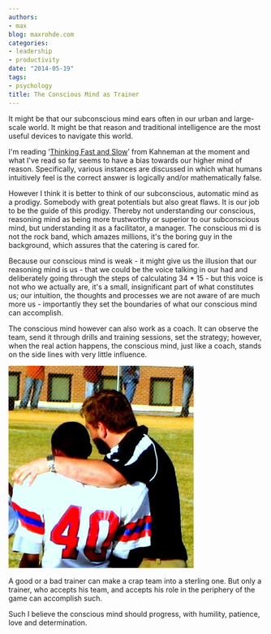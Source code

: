 ```yaml
---
authors:
- max
blog: maxrohde.com
categories:
- leadership
- productivity
date: "2014-05-19"
tags:
- psychology
title: The Conscious Mind as Trainer
---
```


It might be that our subconscious mind ears often in our urban and large-scale world. It might be that reason and traditional intelligence are the most useful devices to navigate this world.

I'm reading ‘[Thinking Fast and Slow](http://en.wikipedia.org/wiki/Thinking,_Fast_and_Slow)’ from Kahneman at the moment and what I've read so far seems to have a bias towards our higher mind of reason. Specifically, various instances are discussed in which what humans intuitively feel is the correct answer is logically and/or mathematically false.

However I think it is better to think of our subconscious, automatic mind as a prodigy. Somebody with great potentials but also great flaws. It is our job to be the guide of this prodigy. Thereby not understanding our conscious, reasoning mind as being more trustworthy or superior to our subconscious mind, but understanding it as a facilitator, a manager. The conscious mi d is not the rock band, which amazes millions, it's the boring guy in the background, which assures that the catering is cared for.

Because our conscious mind is weak - it might give us the illusion that our reasoning mind is us - that we could be the voice talking in our had and deliberately going through the steps of calculating 34 \* 15 - but this voice is not who we actually are, it's a small, insignificant part of what constitutes us; our intuition, the thoughts and processes we are not aware of are much more us - importantly they set the boundaries of what our conscious mind can accomplish.

The conscious mind however can also work as a coach. It can observe the team, send it through drills and training sessions, set the strategy; however, when the real action happens, the conscious mind, just like a coach, stands on the side lines with very little influence.

[![trainer](images/trainer.png)](http://nexnet.files.wordpress.com/2014/05/trainer.png)

A good or a bad trainer can make a crap team into a sterling one. But only a trainer, who accepts his team, and accepts his role in the periphery of the game can accomplish such.

Such I believe the conscious mind should progress, with humility, patience, love and determination.